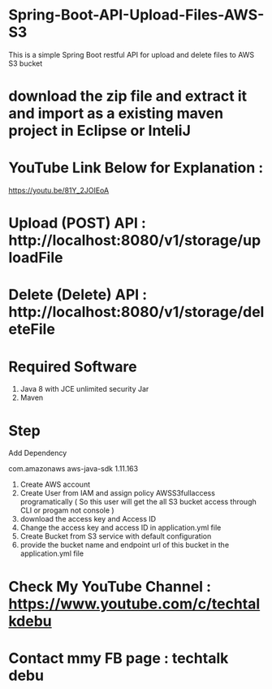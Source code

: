 # Spring-Boot-API-Upload-Files-AWS-S3
This is a simple Spring Boot restful API for upload and delete files to AWS S3 bucket
# download the zip file and extract it and import as a existing maven project in Eclipse or InteliJ
# YouTube Link Below for Explanation :
https://youtu.be/81Y_2JOIEoA
# Upload (POST) API : http://localhost:8080/v1/storage/uploadFile   
# Delete (Delete) API : http://localhost:8080/v1/storage/deleteFile

# Required Software 
1. Java 8 with JCE unlimited security Jar
2. Maven 

# Step 

Add Dependency 

 <dependency>
			<groupId>com.amazonaws</groupId>
			<artifactId>aws-java-sdk</artifactId>
			<version>1.11.163</version>
		</dependency>
    
1. Create AWS account
2. Create User from IAM and assign policy AWSS3fullaccess programatically ( So this user will get the all S3 bucket access through CLI or progam not console )
3. download the access key and Access ID 
4. Change the access key and access ID in application.yml file
5. Create Bucket from S3 service with default configuration
6. provide the bucket name and endpoint url of this bucket in the application.yml file

# Check My YouTube Channel :  https://www.youtube.com/c/techtalkdebu
# Contact mmy FB page : techtalk debu

